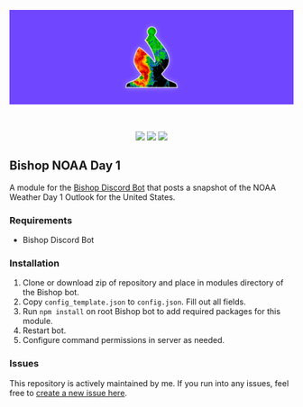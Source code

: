 <div align="center">
	<p>
		<img src="https://raw.githubusercontent.com/alexriley1223/bishop-noaaday1/main/static/banner.png" alt="Bishop NOAA Day 1" />
	</p>
	<br />
	<p>
		<img src="https://img.shields.io/github/license/alexriley1223/bishop-noaaday1" />
		<img src="https://img.shields.io/github/v/tag/alexriley1223/bishop-noaaday1"/>
		<img src="https://img.shields.io/badge/Bishop-5.x-7046ff" />
	</p>
</div>

## Bishop NOAA Day 1

A module for the [Bishop Discord Bot](https://github.com/alexriley1223/bishop) that posts a snapshot of the NOAA Weather Day 1 Outlook for the United States.

### Requirements
- Bishop Discord Bot

### Installation
1. Clone or download zip of repository and place in modules directory of the Bishop bot.
2. Copy `config_template.json` to `config.json`. Fill out all fields.
3. Run `npm install` on root Bishop bot to add required packages for this module.
4. Restart bot.
5. Configure command permissions in server as needed.

### Issues
This repository is actively maintained by me. If you run into any issues, feel free to <a href="https://github.com/alexriley1223/bishop-noaaday1/issues/new">create a new issue here</a>.